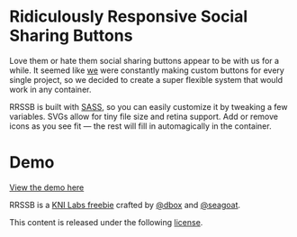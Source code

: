 
# Ridiculously Responsive Social Sharing Buttons

Love them or hate them social sharing buttons appear to be with us for a while. It seemed like [we](http://www.kurtnoble.com) were constantly making custom buttons for every single project, so we decided to create a super flexible system that would work in any container.

RRSSB is built with [SASS](http://sass-lang.com/), so you can easily customize it by tweaking a few variables. SVGs allow for tiny file size and retina support. Add or remove icons as you see fit &mdash; the rest will fill in automagically in the container.

# Demo

[View the demo here](http://kurtnoble.com/labs/rrssb/)

RRSSB is a [KNI Labs freebie](http://kurtnoble.com/labs/rrssb/) crafted by [@dbox](http://www.twitter.com/dbox) and [@seagoat](http://www.twitter.com/seagoat).

This content is released under the following [license](http://kurtnoble.com/labs/rrssb/license.txt).
